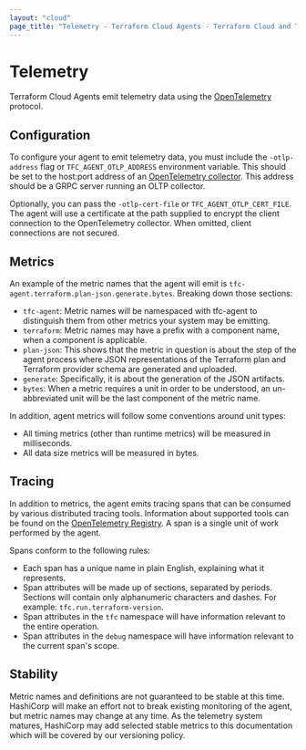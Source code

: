 ```yaml
---
layout: "cloud"
page_title: "Telemetry - Terraform Cloud Agents - Terraform Cloud and Terraform Enterprise"
---
```


# Telemetry

Terraform Cloud Agents emit telemetry data using the [OpenTelemetry](https://opentelemetry.io/) protocol.

## Configuration

To configure your agent to emit telemetry data, you must include the `-otlp-address` flag or `TFC_AGENT_OTLP_ADDRESS` environment variable. This should be set to the host:port address of an [OpenTelemetry collector](https://opentelemetry.io/docs/concepts/data-collection/). This address should be a GRPC server running an OLTP collector.

Optionally, you can pass the `-otlp-cert-file` or `TFC_AGENT_OTLP_CERT_FILE`. The agent will use a certificate at the path supplied to encrypt the client connection to the OpenTelemetry collector. When omitted, client connections are not secured.

## Metrics

An example of the metric names that the agent will emit is `tfc-agent.terraform.plan-json.generate.bytes`. Breaking down those sections:

* `tfc-agent`: Metric names will be namespaced with tfc-agent to distinguish them from other metrics your system may be emitting.
* `terraform`: Metric names may have a prefix with a component name, when a component is applicable.
* `plan-json`: This shows that the metric in question is about the step of the agent process where JSON representations of the Terraform plan and Terraform provider schema are generated and uploaded.
* `generate`: Specifically, it is about the generation of the JSON artifacts.
* `bytes`: When a metric requires a unit in order to be understood, an un-abbreviated unit will be the last component of the metric name.

In addition, agent metrics will follow some conventions around unit types:

* All timing metrics (other than runtime metrics) will be measured in milliseconds.
* All data size metrics will be measured in bytes.

## Tracing

In addition to metrics, the agent emits tracing spans that can be consumed by various distributed tracing tools. Information about supported tools can be found on the [OpenTelemetry Registry](https://opentelemetry.io/registry/). A span is a single unit of work performed by the agent.

Spans conform to the following rules:

* Each span has a unique name in plain English, explaining what it represents.
* Span attributes will be made up of sections, separated by periods. Sections will contain only alphanumeric characters and dashes. For example: `tfc.run.terraform-version`.
* Span attributes in the `tfc` namespace will have information relevant to the entire operation.
* Span attributes in the `debug` namespace will have information relevant to the current span's scope.

## Stability

Metric names and definitions are not guaranteed to be stable at this time. HashiCorp will make an effort not to break existing monitoring of the agent, but metric names may change at any time. As the telemetry system matures, HashiCorp may add selected stable metrics to this documentation which will be covered by our versioning policy.
